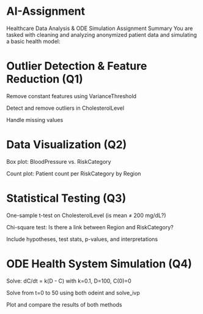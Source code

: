 # AI-Assignment
Healthcare Data Analysis & ODE Simulation Assignment Summary
You are tasked with cleaning and analyzing anonymized patient data and simulating a basic health model:

# Outlier Detection & Feature Reduction (Q1)

Remove constant features using VarianceThreshold

Detect and remove outliers in CholesterolLevel

Handle missing values

# Data Visualization (Q2)

Box plot: BloodPressure vs. RiskCategory

Count plot: Patient count per RiskCategory by Region

# Statistical Testing (Q3)

One-sample t-test on CholesterolLevel (is mean ≠ 200 mg/dL?)

Chi-square test: Is there a link between Region and RiskCategory?

Include hypotheses, test stats, p-values, and interpretations

# ODE Health System Simulation (Q4)

Solve: dC/dt = k(D - C) with k=0.1, D=100, C(0)=0

Solve from t=0 to 50 using both odeint and solve_ivp

Plot and compare the results of both methods
